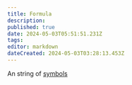 ```yaml
---
title: Formula
description: 
published: true
date: 2024-05-03T05:51:51.231Z
tags: 
editor: markdown
dateCreated: 2024-05-03T03:28:13.453Z
---
```


An string of [symbols](symbol.md)
